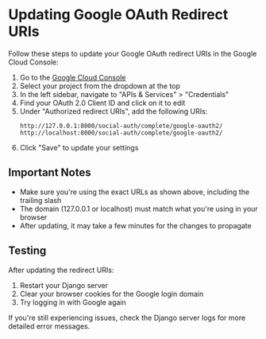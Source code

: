 # Updating Google OAuth Redirect URIs

Follow these steps to update your Google OAuth redirect URIs in the Google Cloud Console:

1. Go to the [Google Cloud Console](https://console.cloud.google.com/)
2. Select your project from the dropdown at the top
3. In the left sidebar, navigate to "APIs & Services" > "Credentials"
4. Find your OAuth 2.0 Client ID and click on it to edit
5. Under "Authorized redirect URIs", add the following URIs:
   ```
   http://127.0.0.1:8000/social-auth/complete/google-oauth2/
   http://localhost:8000/social-auth/complete/google-oauth2/
   ```
6. Click "Save" to update your settings

## Important Notes

- Make sure you're using the exact URLs as shown above, including the trailing slash
- The domain (127.0.0.1 or localhost) must match what you're using in your browser
- After updating, it may take a few minutes for the changes to propagate

## Testing

After updating the redirect URIs:

1. Restart your Django server
2. Clear your browser cookies for the Google login domain
3. Try logging in with Google again

If you're still experiencing issues, check the Django server logs for more detailed error messages. 